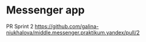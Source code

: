 # Messenger app

PR Sprint 2 https://github.com/galina-niukhalova/middle.messenger.praktikum.yandex/pull/2
